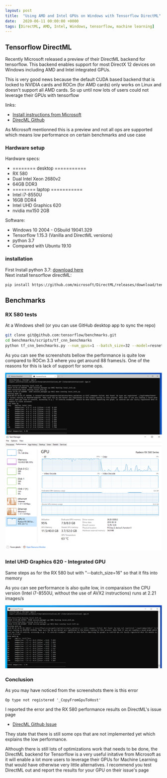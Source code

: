 ```yaml
---
layout: post
title:  "Using AMD and Intel GPUs on Windows with Tensorflow DirectML"
date:   2020-06-11 00:00:00 +0000
tags: [DirectML, AMD, Intel, Windows, tensorflow, machine learning]
---
```


## Tensorflow DirectML

Recently Microsoft released a preview of their DirectML backend for tensorflow.
This backend enables support for most DirectX 12 devices on Windows including AMD and Intel integrated GPUs.

This is very good news because the default CUDA based backend that is locked to NVIDIA cards and ROCm (for AMD cards) only works on Linux and doesn't support all AMD cards. So up until now lots of users could not leverage their GPUs with tensorflow

links:
*   [Install instructions from Microsoft](https://docs.microsoft.com/en-us/windows/win32/direct3d12/gpu-tensorflow-windows)
*   [DirecML Github](https://github.com/microsoft/DirectML)


As Microsoft mentionned this is a preview and not all ops are supported which means low performance on certain benchmarks and use case




### Hardware setup

Hardware specs:
* ======== desktop ===========
*   RX 580
*   Dual Intel Xeon 2680v2
*   64GB DDR3
* ======== laptop ===========
* Intel i7-8550U
* 16GB DDR4
* Intel UHD Graphics 620
* nvidia mx150 2GB

Software:
*   Windows 10 2004 - OSbuild 19041.329
*   Tensorflow 1.15.3 (Vanilla and DirectML versions)
*   python 3.7
*   Compared with Ubuntu 19.10

### installation

First Install python 3.7: [download here ](https://www.python.org/downloads/)
<br>
Next install tensorflow directML:
```bash
pip install https://github.com/microsoft/DirectML/releases/download/tensorflow-directml-1.15.3.dev200615/tensorflow_directml-1.15.3.dev200615-cp36-cp36m-win_amd64.whl
```


## Benchmarks

### RX 580 tests
At a Windows shell (or you can use GitHub desktop app to sync the repo)
```bash
git clone git@github.com:tensorflow/benchmarks.git
cd benchmarks/scripts/tf_cnn_benchmarks
python tf_cnn_benchmarks.py --num_gpus=1 --batch_size=32 --model=resnet50 --variable_update=parameter_server
```

As you can see the screenshots bellow the performance is quite low compared to ROCm 3.3 where you get around 88 frames/s.
One of the reasons for this is lack of support for some ops.

![rx 580 benchmark](/assets/directml/rx580-benchmark.png) <br>
![rx 580 usage](/assets/directml/rx580-benchmark-usage.png) <br>


### Intel UHD Graphics 620 - Integrated GPU
Same steps as for the RX 580 but with "--batch_size=16" so that it fits into memory

As you can see performance is also quite low, in comparaison the CPU version (Intel i7-8550U, without the use of AVX2 instructions) runs at 2.21 images/s

![intel 620 gpu benchmark](/assets/directml/intel620gpu.png) <br>


### Conclusion
As you may have noticed from the screenshots there is this error
```
Op type not registered '_CopyFromGpuToHost'
```

I reported the error and the RX 580 performance results on DirectML's issue page
*   [DirecML Github Issue](https://github.com/microsoft/DirectML/issues/21)

They state that there is still some ops that are not implemented yet which explains the low performance.

Although there is still lots of optimizations work that needs to be done, the DirectML backend for Tensorflow is a very useful initative from Microsoft as it will enable a lot more users to leverage their GPUs for Machine Learning that would have otherwise very little alternatives. I recommend you test DirectML out and report the results for your GPU on their issue's page
